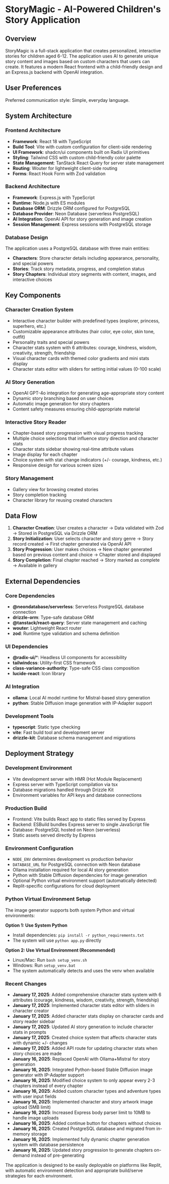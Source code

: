 # StoryMagic - AI-Powered Children's Story Application

## Overview

StoryMagic is a full-stack application that creates personalized, interactive stories for children aged 6-12. The application uses AI to generate unique story content and images based on custom characters that users can create. It features a modern React frontend with a child-friendly design and an Express.js backend with OpenAI integration.

## User Preferences

Preferred communication style: Simple, everyday language.

## System Architecture

### Frontend Architecture
- **Framework**: React 18 with TypeScript
- **Build Tool**: Vite with custom configuration for client-side rendering
- **UI Framework**: shadcn/ui components built on Radix UI primitives
- **Styling**: Tailwind CSS with custom child-friendly color palette
- **State Management**: TanStack React Query for server state management
- **Routing**: Wouter for lightweight client-side routing
- **Forms**: React Hook Form with Zod validation

### Backend Architecture
- **Framework**: Express.js with TypeScript
- **Runtime**: Node.js with ES modules
- **Database ORM**: Drizzle ORM configured for PostgreSQL
- **Database Provider**: Neon Database (serverless PostgreSQL)
- **AI Integration**: OpenAI API for story generation and image creation
- **Session Management**: Express sessions with PostgreSQL storage

### Database Design
The application uses a PostgreSQL database with three main entities:
- **Characters**: Store character details including appearance, personality, and special powers
- **Stories**: Track story metadata, progress, and completion status
- **Story Chapters**: Individual story segments with content, images, and interactive choices

## Key Components

### Character Creation System
- Interactive character builder with predefined types (explorer, princess, superhero, etc.)
- Customizable appearance attributes (hair color, eye color, skin tone, outfit)
- Personality traits and special powers
- Character stats system with 6 attributes: courage, kindness, wisdom, creativity, strength, friendship
- Visual character cards with themed color gradients and mini stats display
- Character stats editor with sliders for setting initial values (0-100 scale)

### AI Story Generation
- OpenAI GPT-4o integration for generating age-appropriate story content
- Dynamic story branching based on user choices
- Automatic image generation for story chapters
- Content safety measures ensuring child-appropriate material

### Interactive Story Reader
- Chapter-based story progression with visual progress tracking
- Multiple choice selections that influence story direction and character stats
- Character stats sidebar showing real-time attribute values
- Image display for each chapter
- Choice system with stat change indicators (+/- courage, kindness, etc.)
- Responsive design for various screen sizes

### Story Management
- Gallery view for browsing created stories
- Story completion tracking
- Character library for reusing created characters

## Data Flow

1. **Character Creation**: User creates a character → Data validated with Zod → Stored in PostgreSQL via Drizzle ORM
2. **Story Initialization**: User selects character and story genre → Story record created → First chapter generated via OpenAI API
3. **Story Progression**: User makes choices → New chapter generated based on previous content and choice → Chapter stored and displayed
4. **Story Completion**: Final chapter reached → Story marked as complete → Available in gallery

## External Dependencies

### Core Dependencies
- **@neondatabase/serverless**: Serverless PostgreSQL database connection
- **drizzle-orm**: Type-safe database ORM
- **@tanstack/react-query**: Server state management and caching
- **wouter**: Lightweight React router
- **zod**: Runtime type validation and schema definition

### UI Dependencies
- **@radix-ui/***: Headless UI components for accessibility
- **tailwindcss**: Utility-first CSS framework
- **class-variance-authority**: Type-safe CSS class composition
- **lucide-react**: Icon library

### AI Integration
- **ollama**: Local AI model runtime for Mistral-based story generation
- **python**: Stable Diffusion image generation with IP-Adapter support

### Development Tools
- **typescript**: Static type checking
- **vite**: Fast build tool and development server
- **drizzle-kit**: Database schema management and migrations

## Deployment Strategy

### Development Environment
- Vite development server with HMR (Hot Module Replacement)
- Express server with TypeScript compilation via tsx
- Database migrations handled through Drizzle Kit
- Environment variables for API keys and database connections

### Production Build
- Frontend: Vite builds React app to static files served by Express
- Backend: ESBuild bundles Express server to single JavaScript file
- Database: PostgreSQL hosted on Neon (serverless)
- Static assets served directly by Express

### Environment Configuration
- `NODE_ENV` determines development vs production behavior
- `DATABASE_URL` for PostgreSQL connection with Neon database
- Ollama installation required for local AI story generation
- Python with Stable Diffusion dependencies for image generation
- Optional Python virtual environment support (automatically detected)
- Replit-specific configurations for cloud deployment

### Python Virtual Environment Setup
The image generator supports both system Python and virtual environments:

**Option 1: Use System Python**
- Install dependencies: `pip install -r python_requirements.txt`
- The system will use `python app.py` directly

**Option 2: Use Virtual Environment (Recommended)**
- Linux/Mac: Run `bash setup_venv.sh`
- Windows: Run `setup_venv.bat`
- The system automatically detects and uses the venv when available

### Recent Changes
- **January 17, 2025**: Added comprehensive character stats system with 6 attributes (courage, kindness, wisdom, creativity, strength, friendship)
- **January 17, 2025**: Implemented character stats editor with sliders in character creator
- **January 17, 2025**: Added character stats display on character cards and story reader sidebar
- **January 17, 2025**: Updated AI story generation to include character stats in prompts
- **January 17, 2025**: Created choice system that affects character stats with dynamic +/- changes
- **January 17, 2025**: Added API route for updating character stats when story choices are made
- **January 16, 2025**: Replaced OpenAI with Ollama+Mistral for story generation
- **January 16, 2025**: Integrated Python-based Stable Diffusion image generator with IP-Adapter support
- **January 16, 2025**: Modified choice system to only appear every 2-3 chapters instead of every chapter
- **January 16, 2025**: Added custom character types and adventure types with user input fields
- **January 16, 2025**: Implemented character and story artwork image upload (5MB limit)
- **January 16, 2025**: Increased Express body parser limit to 10MB to handle image uploads
- **January 16, 2025**: Added continue button for chapters without choices
- **January 16, 2025**: Created PostgreSQL database and migrated from in-memory storage
- **January 16, 2025**: Implemented fully dynamic chapter generation system with database persistence
- **January 16, 2025**: Updated story progression to generate chapters on-demand instead of pre-generating

The application is designed to be easily deployable on platforms like Replit, with automatic environment detection and appropriate build/serve strategies for each environment.